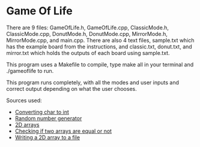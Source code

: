 # Game Of Life

There are 9 files: GameOfLife.h, GameOfLife.cpp, ClassicMode.h, ClassicMode.cpp, DonutMode.h, DonutMode.cpp, MirrorMode.h, MirrorMode.cpp, and main.cpp. There are also 4 text files, sample.txt which has the example board from the instructions, and classic.txt, donut.txt, and mirror.txt which holds the outputs of each board using sample.txt.

This program uses a Makefile to compile, type make all in your terminal and ./gameoflife to run.

This program runs completely, with all the modes and user inputs and correct output depending on what the user chooses. 

Sources used:

* [Converting char to int](https://stackoverflow.com/questions/5029840/convert-char-to-int-in-c-and-c)
* [Random number generator](https://stackoverflow.com/questions/28656004/c-random-doesnt-workreturns-same-value-always)
* [2D arrays](https://beginnersbook.com/2017/08/cpp-multidimensional-arrays/)
* [Checking if two arrays are equal or not](https://www.geeksforgeeks.org/check-if-two-arrays-are-equal-or-not/)
* [Writing a 2D array to a file](https://stackoverflow.com/questions/22899595/saving-a-2d-array-to-a-file-c)
